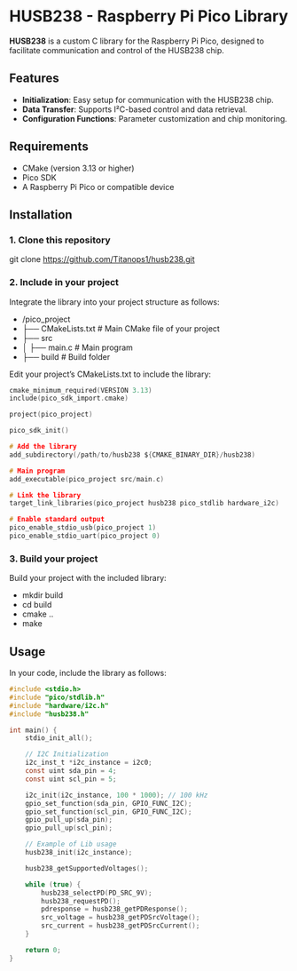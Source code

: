 # HUSB238 - Raspberry Pi Pico Library

**HUSB238** is a custom C library for the Raspberry Pi Pico, designed to facilitate communication and control of the HUSB238 chip.

## Features
- **Initialization**: Easy setup for communication with the HUSB238 chip.
- **Data Transfer**: Supports I²C-based control and data retrieval.
- **Configuration Functions**: Parameter customization and chip monitoring.

## Requirements
- CMake (version 3.13 or higher)
- Pico SDK
- A Raspberry Pi Pico or compatible device

## Installation

### 1. Clone this repository

git clone https://github.com/Titanops1/husb238.git

### 2. Include in your project

Integrate the library into your project structure as follows:

- /pico_project
- ├── CMakeLists.txt       # Main CMake file of your project
- ├── src
- │   ├── main.c           # Main program
- ├── build                # Build folder

Edit your project’s CMakeLists.txt to include the library:
```c
cmake_minimum_required(VERSION 3.13)
include(pico_sdk_import.cmake)

project(pico_project)

pico_sdk_init()

# Add the library
add_subdirectory(/path/to/husb238 ${CMAKE_BINARY_DIR}/husb238)

# Main program
add_executable(pico_project src/main.c)

# Link the library
target_link_libraries(pico_project husb238 pico_stdlib hardware_i2c)

# Enable standard output
pico_enable_stdio_usb(pico_project 1)
pico_enable_stdio_uart(pico_project 0)
```
### 3. Build your project

Build your project with the included library:
- mkdir build
- cd build
- cmake ..
- make

## Usage

In your code, include the library as follows:
```c
#include <stdio.h>
#include "pico/stdlib.h"
#include "hardware/i2c.h"
#include "husb238.h"

int main() {
    stdio_init_all();

    // I2C Initialization
    i2c_inst_t *i2c_instance = i2c0;
    const uint sda_pin = 4;
    const uint scl_pin = 5;

    i2c_init(i2c_instance, 100 * 1000); // 100 kHz
    gpio_set_function(sda_pin, GPIO_FUNC_I2C);
    gpio_set_function(scl_pin, GPIO_FUNC_I2C);
    gpio_pull_up(sda_pin);
    gpio_pull_up(scl_pin);

    // Example of Lib usage
    husb238_init(i2c_instance);

    husb238_getSupportedVoltages();

    while (true) {
        husb238_selectPD(PD_SRC_9V);
        husb238_requestPD();
        pdresponse = husb238_getPDResponse();
        src_voltage = husb238_getPDSrcVoltage();
        src_current = husb238_getPDSrcCurrent();
    }

    return 0;
}
```